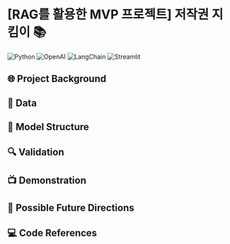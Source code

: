 # [RAG를 활용한 MVP 프로젝트] 저작권 지킴이 📚
![Python](https://img.shields.io/badge/Python-3776AB?style=flat-square&logo=python&logoColor=white)
![OpenAI](https://img.shields.io/badge/OpenAI-412991?style=flat-square&logo=OpenAI&logoColor=white)
![LangChain](https://img.shields.io/badge/LangChain-1C3C3C?style=flat-square&logo=LangChain&logoColor=white)
![Streamlit](https://img.shields.io/badge/Streamlit-FF4B4B?style=flat-square&logo=Streamlit&logoColor=white)

## 🌐 Project Background


## 💽 Data 


## 🤖 Model Structure


## 🔍 Validation


## 📺 Demonstration


## 📡 Possible Future Directions


## 💻 Code References
